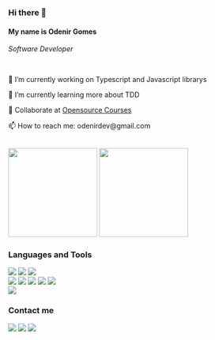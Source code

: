 <h3>Hi there 👋</h3>

<h4>My name is Odenir Gomes</h4>
<p><i>Software Developer</i></p>
<br/>

<p>🔭 I’m currently working on Typescript and Javascript librarys</p>
<p>🌱 I’m currently learning more about TDD</p>
<p>👯 Collaborate at <a target="_blank" href="https://opensourcecourses.com.br/">Opensource Courses</a></p>
<p>📫 How to reach me: odenirdev@gmail.com</p>
<br/>

<div>
  <img height="180em" src="https://github-readme-stats.vercel.app/api?username=odenirdev&show_icons=true&theme=dracula&include_all_commits=true&count_private=true"/>
  <img height="180em" src="https://github-readme-stats.vercel.app/api/top-langs/?username=odenirdev&layout=compact&langs_count=7&theme=dracula"/>
</div>

<div>
  <h3>Languages and Tools</h3>
  
  <div>
    <img src="https://img.shields.io/badge/HTML5-E34F26?style=for-the-badge&logo=html5&logoColor=white" />
    <img src="https://img.shields.io/badge/CSS3-1572B6?style=for-the-badge&logo=css3&logoColor=white" />
    <img src="https://img.shields.io/badge/JavaScript-323330?style=for-the-badge&logo=javascript&logoColor=F7DF1E" />
  </div>
  
  <div>
    <img src="https://img.shields.io/badge/TypeScript-007ACC?style=for-the-badge&logo=typescript&logoColor=white" />
    <img src="https://img.shields.io/badge/React-20232A?style=for-the-badge&logo=react&logoColor=61DAFB" />
    <img src="https://img.shields.io/badge/React_Native-20232A?style=for-the-badge&logo=react&logoColor=61DAFB" />
    <img src="https://img.shields.io/badge/Node.js-339933?style=for-the-badge&logo=nodedotjs&logoColor=white" />
    <img src="https://img.shields.io/badge/Python-3776AB?style=for-the-badge&logo=python&logoColor=white" />
  </div>
  
  <div>
    <img src="https://img.shields.io/badge/Linux-FCC624?style=for-the-badge&logo=linux&logoColor=black">
  </div>
</div>

<div>
  <h3>Contact me</h3>
  
  <a target="_blank" href="mailto:odenirdev@gmail.com"><img src="https://img.shields.io/badge/Gmail-D14836?style=for-the-badge&logo=gmail&logoColor=white" /><a/>
  <a target="_blank" href="https://www.linkedin.com/in/odenirdev/"><img src="https://img.shields.io/badge/LinkedIn-0077B5?style=for-the-badge&logo=linkedin&logoColor=white" /><a/>
  <a target="_blank" href="https://www.instagram.com/_og_dev/"><img src="https://img.shields.io/badge/Instagram-E4405F?style=for-the-badge&logo=instagram&logoColor=white" /><a/>
</div>
